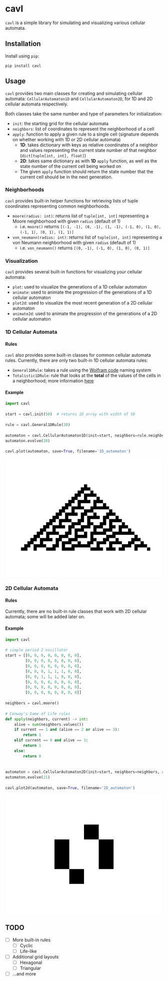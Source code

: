 # cavl

`cavl` is a simple library for simulating and visualizing various cellular automata.

## Installation

Install using `pip`:

```
pip install cavl
```

## Usage

`cavl` provides two main classes for creating and simulating cellular automata: `CellularAutomaton1D` and `CellularAutomaton2D`, for 1D and 2D cellular automata respectively.

Both classes take the same number and type of parameters for initialization:

- `init`: the starting grid for the cellular automata
- `neighbors`: list of coordinates to represent the neighborhood of a cell
- `apply`: function to apply a given rule to a single cell (signature depends on whether working with 1D or 2D cellular automata)
  - **1D**: takes dictionary with keys as relative coordinates of a neighbor and values representing the current state number of that neighbor (`dict[tuple[int, int], float]`)
  - **2D**: takes same dictionary as with **1D** `apply` function, as well as the state number of the current cell being worked on
  - The given `apply` function should return the state number that the current cell should be in the next generation.

### Neighborhoods

`cavl` provides built-in helper functions for retrieving lists of tuple coordinates representing common neighborhoods.

- `moore(radius: int)`: returns list of `tuple[int, int]` representing a Moore neighborhood with given `radius` (default of 1)
  - i.e. `moore()` returns `[(-1, -1), (0, -1), (1, -1), (-1, 0), (1, 0), (-1, 1), (0, 1), (1, 1)]`
- `von_neumann(radius: int)`: returns list of `tuple[int, int]` representing a von Neumann neighborhood with given `radius` (default of 1)
  - i.e. `von_neumann()` returns `[(0, -1), (-1, 0), (1, 0), (0, 1)]`

### Visualization

`cavl` provides several built-in functions for visualizing your cellular automata:

- `plot`: used to visualize the generations of a 1D cellular automaton
- `animate`: used to animate the progression of the generations of a 1D cellular automaton
- `plot2d`: used to visualize the most recent generation of a 2D cellular automaton
- `animate2d`: used to animate the progression of the generations of a 2D cellular automaton

### 1D Cellular Automata

#### Rules

`cavl` also provides some built-in classes for common cellular automata rules. Currently, there are only two built-in 1D cellular automata rules: 
- `General1DRule`: takes a rule using the [Wolfram code](https://en.wikipedia.org/wiki/Wolfram_code) naming system
- `Totalistic1DRule`: rule that looks at the **total** of the values of the cells in a neighborhood; more information [here](https://mathworld.wolfram.com/TotalisticCellularAutomaton.html)

#### Example

```python
import cavl

start = cavl.init(50)  # returns 1D array with width of 50

rule = cavl.General1DRule(30)

automaton = cavl.CellularAutomaton1D(init=start, neighbors=rule.neighbors, apply=rule.apply)
automaton.evolve(20)

cavl.plot(automaton, save=True, filename='1D_automaton')
```

![](images/1D_automaton.png)

### 2D Cellular Automata

#### Rules

Currently, there are no built-in rule classes that work with 2D cellular automata; some will be added later on.

#### Example

```python
import cavl

# simple period 2 oscillator
start = [[0, 0, 0, 0, 0, 0, 0, 0],
         [0, 0, 0, 0, 0, 0, 0, 0],
         [0, 0, 0, 0, 0, 0, 0, 0],
         [0, 0, 0, 1, 1, 1, 0, 0],
         [0, 0, 1, 1, 1, 0, 0, 0],
         [0, 0, 0, 0, 0, 0, 0, 0],
         [0, 0, 0, 0, 0, 0, 0, 0],
         [0, 0, 0, 0, 0, 0, 0, 0]]

neighbors = cavl.moore()

# Conway's Game of Life rules
def apply(neighbors, current) -> int:
    alive = sum(neighbors.values())
    if current == 1 and (alive == 2 or alive == 3):
        return 1
    elif current == 0 and alive == 3:
        return 1
    else:
        return 0


automaton = cavl.CellularAutomaton2D(init=start, neighbors=neighbors, apply=apply)
automaton.evolve(21)

cavl.plot2d(automaton, save=True, filename='2D_automaton')
```

![](images/2D_automaton.png)

## TODO

- [ ] More built-in rules
  - [ ] Cyclic
  - [ ] Life-like
- [ ] Additional grid layouts
  - [ ] Hexagonal
  - [ ] Triangular
- [ ] ...and more